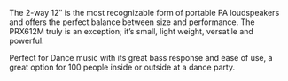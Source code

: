 The 2-way 12″ is the most recognizable form of portable PA loudspeakers and offers the perfect balance between size and performance. The PRX612M truly is an exception; it’s small, light weight, versatile and powerful.

Perfect for Dance music with its great bass response and ease of use, a great option for 100 people inside or outside at a dance party.
